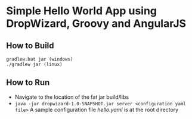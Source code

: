 # Simple Hello World App using DropWizard, Groovy and AngularJS

## How to Build
    gradlew.bat jar (windows)
    ./gradlew jar (linux)

##  How to Run
  * Navigate to the location of the fat jar build/libs
  * `java -jar dropwizard-1.0-SNAPSHOT.jar server <configuration yaml file>` A sample configuration file _hello.yaml_
    is at the root directory